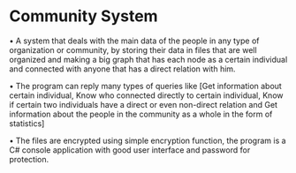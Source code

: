 # Community System


• A system that deals with the main data of the people in any type of organization or community, by 
storing their data in files that are well organized and making a big graph that has each node as a 
certain individual and connected with anyone that has a direct relation with him. 

• The program can reply many types of queries like [Get information about certain individual, Know 
who connected directly to certain individual, Know if certain two individuals have a direct or even 
non-direct relation and Get information about the people in the community as a whole in the form of 
statistics]

• The files are encrypted using simple encryption function, the program is a C# console application 
with good user interface and password for protection.
